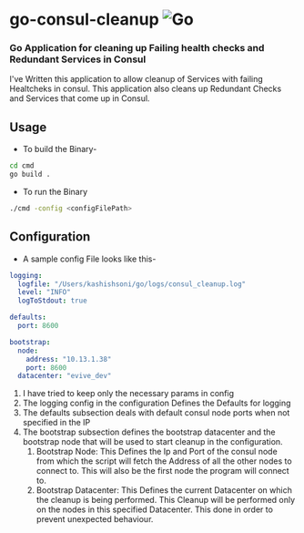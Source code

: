 # go-consul-cleanup                                                 ![Go](https://github.com/Kashish-Soni/consul-cleanup/workflows/Go/badge.svg?branch=master)
###  **Go Application for cleaning up Failing health checks and Redundant Services in Consul**

I've Written this application to allow cleanup of Services with failing Healtcheks in consul. This application also
 cleans up Redundant Checks and Services that come up in Consul.
 
## Usage
- To build the Binary-
```bash
cd cmd
go build .
```
- To run the Binary
```bash
./cmd -config <configFilePath>
```

## Configuration

- A sample config File looks like this-
```yaml
logging:
  logfile: "/Users/kashishsoni/go/logs/consul_cleanup.log"
  level: "INFO"
  logToStdout: true

defaults:
  port: 8600

bootstrap:
  node:
    address: "10.13.1.38"
    port: 8600
  datacenter: "evive_dev"

```
1. I have tried to keep only the necessary params in config
1. The logging config in the configuration Defines the Defaults for logging
1. The defaults subsection deals with default consul node ports when not specified in the IP
1. The bootstrap subsection defines the bootstrap datacenter and the bootstrap node that will be used to start
 cleanup in the configuration.
    1. Bootstrap Node: This Defines the Ip and Port of the consul node from which the script will fetch the Address
     of all the other nodes to connect to. This will also be the first node the program will connect to.
    1.  Bootstrap Datacenter: This Defines the current Datacenter on which the cleanup is being performed. This
     Cleanup will be performed only on the nodes in this specified Datacenter. This done in order to prevent
      unexpected behaviour.